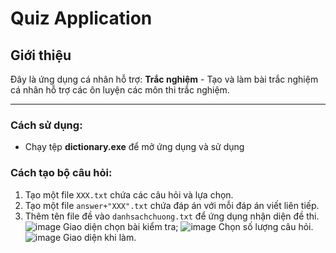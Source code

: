 # Quiz Application

## Giới thiệu
Đây là ứng dụng cá nhân hỗ trợ:
 **Trắc nghiệm** - Tạo và làm bài trắc nghiệm cá nhân hỗ trợ các ôn luyện các môn thi trắc nghiệm.

---

### Cách sử dụng:
- Chạy tệp **dictionary.exe** để mở ứng dụng và sử dụng
### Cách tạo bộ câu hỏi:
1. Tạo một file `XXX.txt` chứa các câu hỏi và lựa chọn.
2. Tạo một file `answer+"XXX".txt` chứa đáp án với mỗi đáp án viết liên tiếp.
3. Thêm tên file đề vào `danhsachchuong.txt` để ứng dụng nhận diện đề thi.
![image](https://github.com/user-attachments/assets/c87fc795-ccd9-42db-b19d-d3f44aadfadf)
Giao diện chọn bài kiểm tra;
![image](https://github.com/user-attachments/assets/b6df41bc-882b-490e-b13e-13d8cd9f32e9)
Chọn số lượng câu hỏi.
![image](https://github.com/user-attachments/assets/98f3ec93-6cd6-4711-a732-7afcae6c3021)
Giao diện khi làm.
